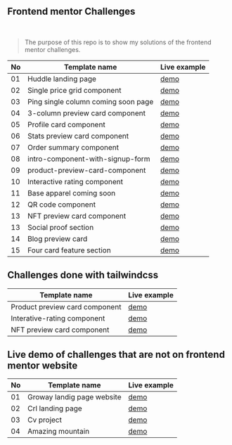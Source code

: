 ## Frontend mentor Challenges

<br/>

> The purpose of this repo is to show my solutions of the frontend mentor challenges.

| No  | Template name                       | Live example                                                       |
| --- | ----------------------------------- | ------------------------------------------------------------------ |
| 01  | Huddle landing page                 | [demo](https://the-huddle-landing-page.netlify.app/)               |
| 02  | Single price grid component         | [demo](https://the-single-price-grid-component-master.netlify.app) |
| 03  | Ping single column coming soon page | [demo](https://the-ping-coming-soon-page.netlify.app)              |
| 04  | 3-column preview card component     | [demo](https://the-three-column-preview-card.netlify.app)          |
| 05  | Profile card component              | [demo](https://the-profile-card-component.netlify.app)             |
| 06  | Stats preview card component        | [demo](https://frontend-mentor-challenges-tawny.vercel.app)        |
| 07  | Order summary component             | [demo](https://the-order-summary-component.netlify.app)            |
| 08  | intro-component-with-signup-form    | [demo](https://the-intro-component-with-signup-form.netlify.app)   |
| 09  | product-preview-card-component      | [demo](https://the-product-preview-card-component.netlify.app/)    |
| 10  | Interactive rating component        | [demo](https://the-interactive-rating-component-main.netlify.app/) |
| 11  | Base apparel coming soon            | [demo](https://the-base-apparel-coming-soon.netlify.app/)          |
| 12  | QR code component                   | [demo](https://the-qr-code-component.netlify.app/)                 |
| 13  | NFT preview card component          | [demo](https://the-nft-preview-card-component.netlify.app/)        |
| 13  | Social proof section                | [demo](https://the-social-proof-section.netlify.app/)              |
| 14  | Blog preview card                   | [demo](https://the-blog-preview-card.netlify.app/)                 |
| 15  | Four card feature section           | [demo]()                                                           |

## Challenges done with tailwindcss

| Template name                  | Live example                                           |
| ------------------------------ | ------------------------------------------------------ |
| Product preview card component | [demo](https://tw-product-card-component.netlify.app/) |
| Interative-rating component    | [demo](https://tw-interative-rating.netlify.app/)      |
| NFT preview card component     | [demo]()                                               |

## Live demo of challenges that are not on frontend mentor website

| No  | Template name              | Live example                                      |
| --- | -------------------------- | ------------------------------------------------- |
| 01  | Groway landig page website | [demo](https://groway-analytics.netlify.app)      |
| 02  | Crl landing page           | [demo](https://crl-webpage.netlify.app)           |
| 03  | Cv project                 | [demo](https://the-cv-project.netlify.app/)       |
| 04  | Amazing mountain           | [demo](https://the-amazing-mountain.netlify.app/) |

